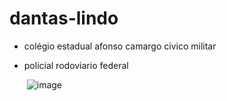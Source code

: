 # dantas-lindo
* colégio estadual afonso camargo civico militar
* policial rodoviario federal

  ![]() ![image](https://github.com/DantasPerfeito34/dantas-lindo/assets/151051555/dfc5ce07-c37f-4cbf-ad9b-c661da7ecc83)
